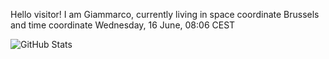 Hello visitor! I am Giammarco, currently living in space coordinate Brussels and time coordinate Wednesday, 16 June, 08:06 CEST

![GitHub Stats](https://github-readme-stats.vercel.app/api?username=grcasanova)
